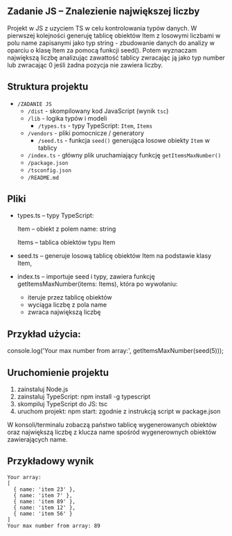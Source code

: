 ## Zadanie JS – Znalezienie największej liczby

Projekt w JS z uzyciem TS w celu kontrolowania typów danych. W pierwszej kolejności generuję tablicę obiektów Item z losowymi liczbami w polu name zapisanymi jako typ string - zbudowanie danych do analizy w oparciu o klasę Item za pomocą funkcji seed(). Potem wyznaczam największą liczbę analizując zawattość tablicy zwracając ją jako typ number lub zwracając 0 jeśli żadna pozycja nie zawiera liczby.

## Struktura projektu

- `/ZADANIE JS`
  - `/dist` - skompilowany kod JavaScript (wynik `tsc`)
  - `/lib` - logika typów i modeli
    - `/types.ts` - typy TypeScript: `Item`, `Items`
  - `/vendors` - pliki pomocnicze / generatory
    - `/seed.ts` - funkcja `seed()` generująca losowe obiekty `Item` w tablicy
  - `/index.ts` - główny plik uruchamiający funkcję `getItemsMaxNumber()`
  - `/package.json`
  - `/tsconfig.json`
  - `/README.md`


## Pliki

- types.ts – typy TypeScript:

  Item – obiekt z polem name: string

  Items – tablica obiektów typu Item

- seed.ts – generuje losową tablicę obiektów Item na podstawie klasy Item,

- index.ts – importuje seed i typy, zawiera funkcję getItemsMaxNumber(items: Items), która po wywołaniu:

  - iteruje przez tablicę obiektów
  - wyciąga liczbę z pola name
  - zwraca największą liczbę

## Przykład użycia:
console.log('Your max number from array:', getItemsMaxNumber(seed(5)));

## Uruchomienie projektu

  1. zainstaluj Node.js 
  2. zainstaluj TypeScript:
     npm install -g typescript
  3. skompiluj TypeScript do JS:
     tsc
  4. uruchom projekt:
     npm start: zgodnie z instrukcją script w package.json

W konsoli/terminalu zobaczą państwo tablicę wygenerowanych obiektów oraz największą liczbę z klucza name spośród wygenerownych obiektów zawierających name.

## Przykładowy wynik

```
Your array: 
[
  { name: 'item 23' },
  { name: 'item 7' },
  { name: 'item 89' },
  { name: 'item 12' },
  { name: 'item 56' }
]
Your max number from array: 89
```
